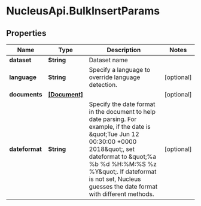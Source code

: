 # NucleusApi.BulkInsertParams

## Properties
Name | Type | Description | Notes
------------ | ------------- | ------------- | -------------
**dataset** | **String** | Dataset name | 
**language** | **String** | Specify a language to override language detection. | [optional] 
**documents** | [**[Document]**](Document.md) |  | [optional] 
**dateformat** | **String** | Specify the date format in the document to help date parsing. For example, if the date is \&quot;Tue Jun 12 00:30:00 +0000 2018\&quot;, set dateformat to \&quot;%a %b %d %H:%M:%S %z %Y\&quot;. If dateformat is not set, Nucleus guesses the date format with different methods. | [optional] 


